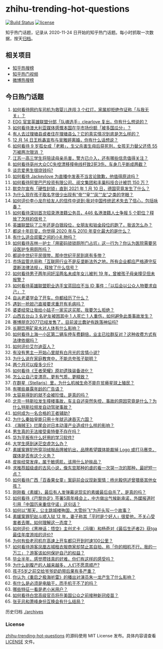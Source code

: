 # zhihu-trending-hot-questions

[![Build Status](https://github.com/justjavac/zhihu-trending-hot-questions/workflows/ci/badge.svg?branch=master)](https://github.com/justjavac/zhihu-trending-hot-questions/actions)
[![license](https://img.shields.io/github/license/justjavac/zhihu-trending-hot-questions)](https://github.com/justjavac/zhihu-trending-hot-questions/blob/master/LICENSE)

知乎热门话题，记录从 2020-11-24 日开始的知乎热门话题。每小时抓取一次数据，按天[归档](./archives)。

## 相关项目

- [知乎热搜榜](https://github.com/justjavac/zhihu-trending-top-search)
- [知乎热门视频](https://github.com/justjavac/zhihu-trending-hot-video)
- [微博热搜榜](https://github.com/justjavac/weibo-trending-hot-search)

## 今日热门话题

<!-- BEGIN -->
<!-- 最后更新时间 Tue Dec 15 2020 05:01:17 GMT+0800 (CST) -->
1. [如何看待网约车司机为救婴儿连闯 3 个红灯，家属却拒绝作证称「与我无关」？](https://www.zhihu.com/question/434736805)
1. [EDG 官宣英雄联盟分部「队魂选手」clearlove 复出，你有什么想说的？](https://www.zhihu.com/question/434149320)
1. [如何看待澳大利亚媒体感慨本国在华市场份额「被多国瓜分」？](https://www.zhihu.com/question/434641409)
1. [有人去过理塘县或者住在理塘县么？它的真实情况到底是怎么样的？](https://www.zhihu.com/question/434246119)
1. [12 月 14 日王栎鑫宣布与吴雅婷离婚，你有什么话想说？](https://www.zhihu.com/question/434839283)
1. [如何看待 9 岁孤女成「老赖」，生父杀害生母后获死刑，女孩无力替父还债 55 万被两次限消 ？](https://www.zhihu.com/question/434791100)
1. [江苏一高三学生将陪读母亲杀害，警方已介入，还有哪些信息值得关注？](https://www.zhihu.com/question/434811915)
1. [如何看待亳州大众CC失控漂移撞电线杆致2死3伤，车身几乎断成两截？](https://www.zhihu.com/question/434719202)
1. [谈恋爱男生很烧钱吗?](https://www.zhihu.com/question/330591691)
1. [如何看待 Jackeylove 为直播中发表不当言论致歉，他值得原谅吗？](https://www.zhihu.com/question/434502458)
1. [如何看待阿里巴巴投资有限公司、阅文集团和丰巢科技合计被罚 150 万？](https://www.zhihu.com/question/434769581)
1. [默克尔宣布「硬性封锁」直到 2021 年 1 月 10 日，德国究竟发生了什么？](https://www.zhihu.com/question/434744493)
1. [为什么现在孩子取名字很少出现有“帝”“皇”“凤”“龙”之类的字眼？](https://www.zhihu.com/question/434432606)
1. [如何评价李小龙在给友人的信件中说到:我对中国传统武术失去了信心，包括咏春？](https://www.zhihu.com/question/355687215)
1. [如何看待深圳首次招录港澳籍公务员，446 名港澳籍人士争报 5 个职位？释放了怎样的信号？](https://www.zhihu.com/question/434753650)
1. [英雄联盟玩了三年还是白银段位，女朋友和铂金段位的跑了，我该怎么办？](https://www.zhihu.com/question/434470007)
1. [都说十年巨变，你觉得 2020 年与 2010 年变化最大的是什么？](https://www.zhihu.com/question/434705534)
1. [有什么适合闺蜜之间的小礼物吗？](https://www.zhihu.com/question/376166947)
1. [如何看待吉林一护士「用密码锁锁厕所门占坑」这一行为？你认为医院需要另设医护专用厕所吗？](https://www.zhihu.com/question/434230992)
1. [都说中世纪平民很惨，那中世纪平民到底有多惨？](https://www.zhihu.com/question/388748858)
1. [市场监管总局称「互联网行业不是反垄断法外之地，所有企业都应严格遵守反垄断法律法规」，释放了什么信号？](https://www.zhihu.com/question/434782268)
1. [如何看待男子两年间奸淫两名未成年女儿被判 19 年，曾被孩子母亲撞见但未报警 ?](https://www.zhihu.com/question/434811994)
1. [如何看待英雄联盟职业选手宝蓝回应不当 ID 事件：「以后会以公众人物要求自己」？](https://www.zhihu.com/question/434758025)
1. [自从老婆学会了开车，你都经历了什么？](https://www.zhihu.com/question/305862511)
1. [遇到一抢妲己直接要求重开有毛病吗？](https://www.zhihu.com/question/357180024)
1. [婆婆经常让我给小姑子一家买这买那，我要怎么拒绝？](https://www.zhihu.com/question/433807801)
1. [山西五台山 3 名驴友被困其中 1 人死亡 1 人重伤，如何避免此类事故发生？](https://www.zhihu.com/question/434779409)
1. [赛博朋克2077已经发售了，目前波兰蠢驴有跌落神坛吗?](https://www.zhihu.com/question/434830725)
1. [长期饮用矿泉水对人体有什么影响？](https://www.zhihu.com/question/434080491)
1. [如何看待上海一小区第二辆车停车费翻倍，业主已拉群反对？这种收费方式有法律依据吗？](https://www.zhihu.com/question/434796069)
1. [如何评价艾尔迪亚人？](https://www.zhihu.com/question/433691707)
1. [有没有男主一开始心里就有白月光的言情小说?](https://www.zhihu.com/question/394246458)
1. [为什么说在家庭教育中，不能总夸孩子聪明？](https://www.zhihu.com/question/429615247)
1. [两个月可以瘦多少斤?](https://www.zhihu.com/question/430561258)
1. [如何看待《王者荣耀》原初遗珠装备进化？](https://www.zhihu.com/question/433546599)
1. [怎么让自己变漂亮，更有气质，更精致？](https://www.zhihu.com/question/307412930)
1. [在群星（Stellaris）里，为什么机械生命不能在贫瘠星球上殖民？](https://www.zhihu.com/question/307244332)
1. [有哪些暴露年龄的广告语？](https://www.zhihu.com/question/434798590)
1. [太容易得到的就不会被珍惜，是真的吗？](https://www.zhihu.com/question/319225537)
1. [北京一特斯拉发生撞楼事故，车主自述突然失控，事故的原因究竟是什么？为什么特斯拉频发自动驾驶事故？](https://www.zhihu.com/question/434753751)
1. [如何成为一名合格的王者辅助?](https://www.zhihu.com/question/427644529)
1. [为什么秦始皇能只用十年就迅速吞灭六国？](https://www.zhihu.com/question/427351738)
1. [《海贼王》烂尾会对日本动漫产业造成什么样的影响？](https://www.zhihu.com/question/433381628)
1. [男生真的无法接受奥特曼不存在吗？](https://www.zhihu.com/question/432924313)
1. [华为平板有什么好用的学习软件?](https://www.zhihu.com/question/310728794)
1. [大学生感到迷茫空虚怎么办？](https://www.zhihu.com/question/433685360)
1. [素媛案罪犯所穿羽绒服品牌被扒出，品牌希望媒体能裁掉 Logo 或打马赛克，媒体是否有这个义务？](https://www.zhihu.com/question/434756610)
1. [皮肤经常发痒，属于敏感肌，该用什么护肤品？](https://www.zhihu.com/question/64487811)
1. [求推荐超级虐的古风小说，像东宫那种的虐的看一次哭一次的那种，最好短一点？](https://www.zhihu.com/question/330100695)
1. [如何看待广西「百香果女童」案庭前会议现新案情：杨光毅供述曾猥亵其他女孩？](https://www.zhihu.com/question/434805797)
1. [刚刚看《素媛》，最后有人发弹幕说现实的素媛最后自杀了，是真的吗？](https://www.zhihu.com/question/46612760)
1. [如何看待《巴黎协定》签署5周年峰会上，中方做出气候新承诺，外媒报道时引用「中国历来重信守诺」这句话？](https://www.zhihu.com/question/434646983)
1. [如何以“那天，公主跳城楼殉国，大雪纷飞”为开头写一个故事？](https://www.zhihu.com/question/421261930)
1. [素媛案罪犯赵斗顺入狱 12 年，妻子称其「平时是个好人」很爱他，不关心受害者去哪，如何理解这一态度？](https://www.zhihu.com/question/434594725)
1. [如何评价《黑神话：悟空》主创尤卡（冯骥）和杨奇对《最后生还者2》获tga最佳年度游戏的评价?](https://www.zhihu.com/question/434586648)
1. [为何有些老司机在高速上开车都只开到时速100公里？](https://www.zhihu.com/question/432943729)
1. [如何看待游客凤凰古城租衣服商家却禁止其自拍，称「你的相机不行，我的一万三」？游客该如何保护自己的权益？](https://www.zhihu.com/question/434751897)
1. [毕业半年，感觉攒钱真的好难，你们有这样的感受吗？](https://www.zhihu.com/question/433966488)
1. [为什么剖腹产的人越来越多，人们不愿意顺产?](https://www.zhihu.com/question/431145914)
1. [孩子5岁之前交给爷爷奶奶带后果有多严重？](https://www.zhihu.com/question/33047684)
1. [你认为《重启之极海听雷》的播出对演员朱一龙产生了什么影响？](https://www.zhihu.com/question/414644035)
1. [有什么是必须是电脑干，而手机干不了的吗？](https://www.zhihu.com/question/434565342)
1. [哪些特征一看是老小米用户？](https://www.zhihu.com/question/434115335)
1. [如何看待白宫高级官员将在美国公众之前接种新冠疫苗？](https://www.zhihu.com/question/434798607)
1. [张无忌和萧峰身份互换会有什么结局？](https://www.zhihu.com/question/434047792)
<!-- END -->

历史归档 [./archives](./archives)

### License

[zhihu-trending-hot-questions](https://github.com/justjavac/zhihu-trending-hot-questions) 的源码使用 MIT License 发布。具体内容请查看 [LICENSE](./LICENSE) 文件。
